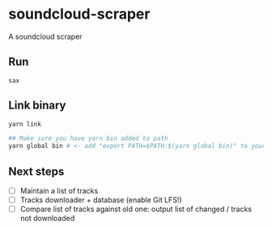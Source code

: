 # soundcloud-scraper

A soundcloud scraper

## Run

`sax`

## Link binary

```bash
yarn link

## Make sure you have yarn bin added to path
yarn global bin # <- add "export PATH=$PATH:$(yarn global bin)" to your zshrc
```

## Next steps

- [ ] Maintain a list of tracks
- [ ] Tracks downloader + database (enable Git LFS!)
- [ ] Compare list of tracks against old one: output list of changed / tracks not downloaded
